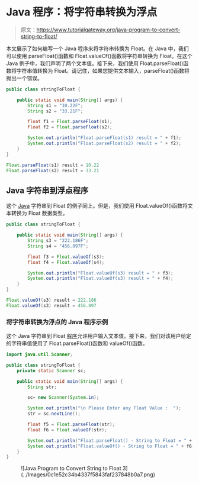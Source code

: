 # Java 程序：将字符串转换为浮点

> 原文：<https://www.tutorialgateway.org/java-program-to-convert-string-to-float/>

本文展示了如何编写一个 Java 程序来将字符串转换为 Float。在 Java 中，我们可以使用 parseFloat()函数和 Float.valueOf()函数将字符串转换为 Float。在这个 Java 例子中，我们声明了两个文本值。接下来，我们使用 Float.parseFloat()函数将字符串值转换为 Float。请记住，如果您提供文本输入，parseFloat()函数将抛出一个错误。

```java
public class stringToFloat {

	public static void main(String[] args) {
		String s1 = "10.22F";
		String s2 = "33.21F";

		float f1 = Float.parseFloat(s1);
		float f2 = Float.parseFloat(s2);

		System.out.println("Float.parseFloat(s1) result = " + f1);
		System.out.println("Float.parseFloat(s2) result = " + f2);
	}
}
```

```java
Float.parseFloat(s1) result = 10.22
Float.parseFloat(s2) result = 33.21
```

## Java 字符串到浮点程序

这个 [Java](https://www.tutorialgateway.org/java-tutorial/) 字符串到 Float 的例子同上。但是，我们使用 Float.valueOf()函数将文本转换为 Float 数据类型。

```java
public class stringToFloat {

	public static void main(String[] args) {
		String s3 = "222.186F";
		String s4 = "456.897F";

		float f3 = Float.valueOf(s3);
		float f4 = Float.valueOf(s4);

		System.out.println("Float.valueOf(s3) result = " + f3);
		System.out.println("Float.valueOf(s3) result = " + f4);
	}
}
```

```java
Float.valueOf(s3) result = 222.186
Float.valueOf(s3) result = 456.897
```

### 将字符串转换为浮点的 Java 程序示例

这个 Java 字符串到 Float [程序](https://www.tutorialgateway.org/learn-java-programs/)允许用户输入文本值。接下来，我们对该用户给定的字符串值使用了 Float.parseFloat()函数和 valueOf()函数。

```java
import java.util.Scanner;

public class stringToFloat {
	private static Scanner sc;

	public static void main(String[] args) {
		String str;

		sc= new Scanner(System.in);

		System.out.println("\n Please Enter any Float Value :  ");
		str = sc.nextLine();

		float f5 = Float.parseFloat(str);
		float f6 = Float.valueOf(str);

		System.out.println("Float.parseFloat() - String to Float = " + f5);
		System.out.println("Float.valueOf() - String to Float = " + f6);
	}
}
```

<figure class="wp-block-image size-large">![Java Program to Convert String to Float 3](../Images/0c1e52c34b4337f5843faf237848b0a7.png)</figure>